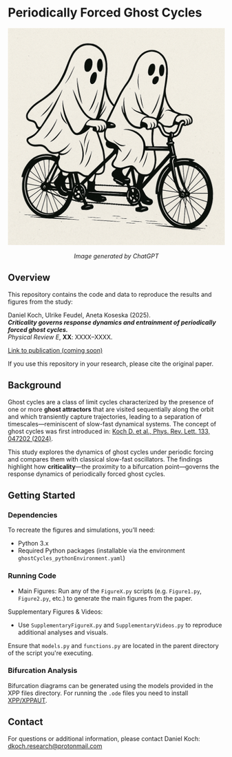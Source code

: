 # Periodically Forced Ghost Cycles

<p align="center">
  <img src="https://github.com/KochLabCode/2025_GhostCycles/blob/main/ChatGPT%20Image%20Jun%2016%2C%202025%2C%2012_19_19%20PM.png" alt="Illustration of Ghost Cycles">
</p>
<p align="center"><em>Image generated by ChatGPT</em></p>

## Overview

This repository contains the code and data to reproduce the results and figures from the study:

Daniel Koch, Ulrike Feudel, Aneta Koseska (2025).  
**_Criticality governs response dynamics and entrainment of periodically forced ghost cycles._**  
_Physical Review E_, **XX**: XXXX–XXXX.

[Link to publication (coming soon)](https://journals.aps.org/)

If you use this repository in your research, please cite the original paper.

## Background

Ghost cycles are a class of limit cycles characterized by the presence of one or more **ghost attractors** that are visited sequentially along the orbit and which transiently capture trajectories, leading to a separation of timescales—reminiscent of slow-fast dynamical systems. The concept of ghost cycles was first introduced in: [Koch D. et al., Phys. Rev. Lett. 133, 047202 (2024)](https://journals.aps.org/prl/abstract/10.1103/PhysRevLett.133.047202).

This study explores the dynamics of ghost cycles under periodic forcing and compares them with classical slow-fast oscillators. The findings highlight how **criticality**—the proximity to a bifurcation point—governs the response dynamics of periodically forced ghost cycles.

## Getting Started

### Dependencies

To recreate the figures and simulations, you’ll need:

- Python 3.x  
- Required Python packages (installable via the environment `ghostCycles_pythonEnvironment.yaml`)

### Running Code

- Main Figures:
Run any of the `FigureX.py` scripts (e.g. `Figure1.py`, `Figure2.py`, etc.) to generate the main figures from the paper.

Supplementary Figures & Videos:
- Use `SupplementaryFigureX.py` and `SupplementaryVideos.py` to reproduce additional analyses and visuals.

Ensure that `models.py` and `functions.py` are located in the parent directory of the script you're executing.

### Bifurcation Analysis

Bifurcation diagrams can be generated using the models provided in the XPP files directory. For running the `.ode` files you need to install [XPP/XPPAUT](https://sites.pitt.edu/~phase/bard/bardware/xpp/xpp.html).

## Contact

For questions or additional information, please contact Daniel Koch: dkoch.research@protonmail.com
